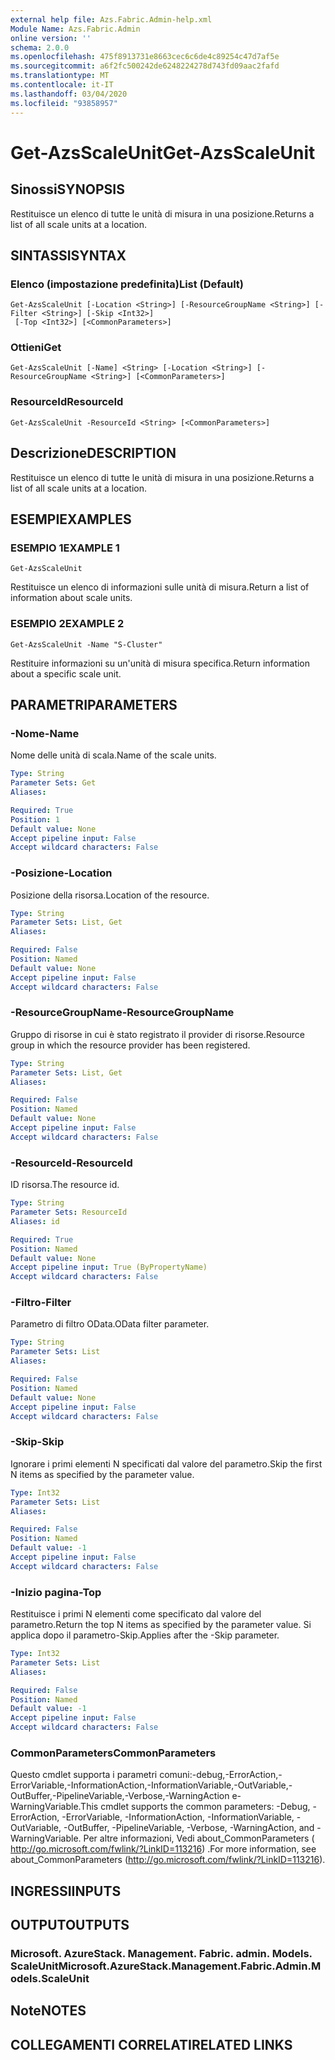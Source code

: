 ```yaml
---
external help file: Azs.Fabric.Admin-help.xml
Module Name: Azs.Fabric.Admin
online version: ''
schema: 2.0.0
ms.openlocfilehash: 475f8913731e8663cec6c6de4c89254c47d7af5e
ms.sourcegitcommit: a6f2fc500242de6248224278d743fd09aac2fafd
ms.translationtype: MT
ms.contentlocale: it-IT
ms.lasthandoff: 03/04/2020
ms.locfileid: "93858957"
---
```

# <span data-ttu-id="1f6f4-101">Get-AzsScaleUnit</span><span class="sxs-lookup"><span data-stu-id="1f6f4-101">Get-AzsScaleUnit</span></span>

## <span data-ttu-id="1f6f4-102">Sinossi</span><span class="sxs-lookup"><span data-stu-id="1f6f4-102">SYNOPSIS</span></span>
<span data-ttu-id="1f6f4-103">Restituisce un elenco di tutte le unità di misura in una posizione.</span><span class="sxs-lookup"><span data-stu-id="1f6f4-103">Returns a list of all scale units at a location.</span></span>

## <span data-ttu-id="1f6f4-104">SINTASSI</span><span class="sxs-lookup"><span data-stu-id="1f6f4-104">SYNTAX</span></span>

### <span data-ttu-id="1f6f4-105">Elenco (impostazione predefinita)</span><span class="sxs-lookup"><span data-stu-id="1f6f4-105">List (Default)</span></span>
```
Get-AzsScaleUnit [-Location <String>] [-ResourceGroupName <String>] [-Filter <String>] [-Skip <Int32>]
 [-Top <Int32>] [<CommonParameters>]
```

### <span data-ttu-id="1f6f4-106">Ottieni</span><span class="sxs-lookup"><span data-stu-id="1f6f4-106">Get</span></span>
```
Get-AzsScaleUnit [-Name] <String> [-Location <String>] [-ResourceGroupName <String>] [<CommonParameters>]
```

### <span data-ttu-id="1f6f4-107">ResourceId</span><span class="sxs-lookup"><span data-stu-id="1f6f4-107">ResourceId</span></span>
```
Get-AzsScaleUnit -ResourceId <String> [<CommonParameters>]
```

## <span data-ttu-id="1f6f4-108">Descrizione</span><span class="sxs-lookup"><span data-stu-id="1f6f4-108">DESCRIPTION</span></span>
<span data-ttu-id="1f6f4-109">Restituisce un elenco di tutte le unità di misura in una posizione.</span><span class="sxs-lookup"><span data-stu-id="1f6f4-109">Returns a list of all scale units at a location.</span></span>

## <span data-ttu-id="1f6f4-110">ESEMPI</span><span class="sxs-lookup"><span data-stu-id="1f6f4-110">EXAMPLES</span></span>

### <span data-ttu-id="1f6f4-111">ESEMPIO 1</span><span class="sxs-lookup"><span data-stu-id="1f6f4-111">EXAMPLE 1</span></span>
```
Get-AzsScaleUnit
```

<span data-ttu-id="1f6f4-112">Restituisce un elenco di informazioni sulle unità di misura.</span><span class="sxs-lookup"><span data-stu-id="1f6f4-112">Return a list of information about scale units.</span></span>

### <span data-ttu-id="1f6f4-113">ESEMPIO 2</span><span class="sxs-lookup"><span data-stu-id="1f6f4-113">EXAMPLE 2</span></span>
```
Get-AzsScaleUnit -Name "S-Cluster"
```

<span data-ttu-id="1f6f4-114">Restituire informazioni su un'unità di misura specifica.</span><span class="sxs-lookup"><span data-stu-id="1f6f4-114">Return information about a specific scale unit.</span></span>

## <span data-ttu-id="1f6f4-115">PARAMETRI</span><span class="sxs-lookup"><span data-stu-id="1f6f4-115">PARAMETERS</span></span>

### <span data-ttu-id="1f6f4-116">-Nome</span><span class="sxs-lookup"><span data-stu-id="1f6f4-116">-Name</span></span>
<span data-ttu-id="1f6f4-117">Nome delle unità di scala.</span><span class="sxs-lookup"><span data-stu-id="1f6f4-117">Name of the scale units.</span></span>

```yaml
Type: String
Parameter Sets: Get
Aliases:

Required: True
Position: 1
Default value: None
Accept pipeline input: False
Accept wildcard characters: False
```

### <span data-ttu-id="1f6f4-118">-Posizione</span><span class="sxs-lookup"><span data-stu-id="1f6f4-118">-Location</span></span>
<span data-ttu-id="1f6f4-119">Posizione della risorsa.</span><span class="sxs-lookup"><span data-stu-id="1f6f4-119">Location of the resource.</span></span>

```yaml
Type: String
Parameter Sets: List, Get
Aliases:

Required: False
Position: Named
Default value: None
Accept pipeline input: False
Accept wildcard characters: False
```

### <span data-ttu-id="1f6f4-120">-ResourceGroupName</span><span class="sxs-lookup"><span data-stu-id="1f6f4-120">-ResourceGroupName</span></span>
<span data-ttu-id="1f6f4-121">Gruppo di risorse in cui è stato registrato il provider di risorse.</span><span class="sxs-lookup"><span data-stu-id="1f6f4-121">Resource group in which the resource provider has been registered.</span></span>

```yaml
Type: String
Parameter Sets: List, Get
Aliases:

Required: False
Position: Named
Default value: None
Accept pipeline input: False
Accept wildcard characters: False
```

### <span data-ttu-id="1f6f4-122">-ResourceId</span><span class="sxs-lookup"><span data-stu-id="1f6f4-122">-ResourceId</span></span>
<span data-ttu-id="1f6f4-123">ID risorsa.</span><span class="sxs-lookup"><span data-stu-id="1f6f4-123">The resource id.</span></span>

```yaml
Type: String
Parameter Sets: ResourceId
Aliases: id

Required: True
Position: Named
Default value: None
Accept pipeline input: True (ByPropertyName)
Accept wildcard characters: False
```

### <span data-ttu-id="1f6f4-124">-Filtro</span><span class="sxs-lookup"><span data-stu-id="1f6f4-124">-Filter</span></span>
<span data-ttu-id="1f6f4-125">Parametro di filtro OData.</span><span class="sxs-lookup"><span data-stu-id="1f6f4-125">OData filter parameter.</span></span>

```yaml
Type: String
Parameter Sets: List
Aliases:

Required: False
Position: Named
Default value: None
Accept pipeline input: False
Accept wildcard characters: False
```

### <span data-ttu-id="1f6f4-126">-Skip</span><span class="sxs-lookup"><span data-stu-id="1f6f4-126">-Skip</span></span>
<span data-ttu-id="1f6f4-127">Ignorare i primi elementi N specificati dal valore del parametro.</span><span class="sxs-lookup"><span data-stu-id="1f6f4-127">Skip the first N items as specified by the parameter value.</span></span>

```yaml
Type: Int32
Parameter Sets: List
Aliases:

Required: False
Position: Named
Default value: -1
Accept pipeline input: False
Accept wildcard characters: False
```

### <span data-ttu-id="1f6f4-128">-Inizio pagina</span><span class="sxs-lookup"><span data-stu-id="1f6f4-128">-Top</span></span>
<span data-ttu-id="1f6f4-129">Restituisce i primi N elementi come specificato dal valore del parametro.</span><span class="sxs-lookup"><span data-stu-id="1f6f4-129">Return the top N items as specified by the parameter value.</span></span>
<span data-ttu-id="1f6f4-130">Si applica dopo il parametro-Skip.</span><span class="sxs-lookup"><span data-stu-id="1f6f4-130">Applies after the -Skip parameter.</span></span>

```yaml
Type: Int32
Parameter Sets: List
Aliases:

Required: False
Position: Named
Default value: -1
Accept pipeline input: False
Accept wildcard characters: False
```

### <span data-ttu-id="1f6f4-131">CommonParameters</span><span class="sxs-lookup"><span data-stu-id="1f6f4-131">CommonParameters</span></span>
<span data-ttu-id="1f6f4-132">Questo cmdlet supporta i parametri comuni:-debug,-ErrorAction,-ErrorVariable,-InformationAction,-InformationVariable,-OutVariable,-OutBuffer,-PipelineVariable,-Verbose,-WarningAction e-WarningVariable.</span><span class="sxs-lookup"><span data-stu-id="1f6f4-132">This cmdlet supports the common parameters: -Debug, -ErrorAction, -ErrorVariable, -InformationAction, -InformationVariable, -OutVariable, -OutBuffer, -PipelineVariable, -Verbose, -WarningAction, and -WarningVariable.</span></span> <span data-ttu-id="1f6f4-133">Per altre informazioni, Vedi about_CommonParameters ( http://go.microsoft.com/fwlink/?LinkID=113216) .</span><span class="sxs-lookup"><span data-stu-id="1f6f4-133">For more information, see about_CommonParameters (http://go.microsoft.com/fwlink/?LinkID=113216).</span></span>

## <span data-ttu-id="1f6f4-134">INGRESSI</span><span class="sxs-lookup"><span data-stu-id="1f6f4-134">INPUTS</span></span>

## <span data-ttu-id="1f6f4-135">OUTPUT</span><span class="sxs-lookup"><span data-stu-id="1f6f4-135">OUTPUTS</span></span>

### <span data-ttu-id="1f6f4-136">Microsoft. AzureStack. Management. Fabric. admin. Models. ScaleUnit</span><span class="sxs-lookup"><span data-stu-id="1f6f4-136">Microsoft.AzureStack.Management.Fabric.Admin.Models.ScaleUnit</span></span>

## <span data-ttu-id="1f6f4-137">Note</span><span class="sxs-lookup"><span data-stu-id="1f6f4-137">NOTES</span></span>

## <span data-ttu-id="1f6f4-138">COLLEGAMENTI CORRELATI</span><span class="sxs-lookup"><span data-stu-id="1f6f4-138">RELATED LINKS</span></span>

